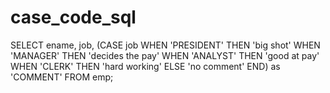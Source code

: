 # case_code_sql

SELECT ename, job, (CASE job
 WHEN 'PRESIDENT' THEN 'big shot'
 WHEN 'MANAGER' THEN 'decides the pay'
 WHEN 'ANALYST' THEN 'good at pay'
 WHEN 'CLERK' THEN 'hard working'
 ELSE 'no comment'
 END) as 'COMMENT'
FROM emp;
